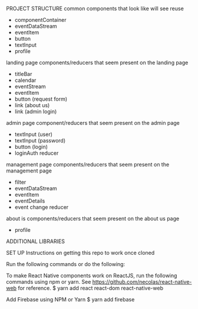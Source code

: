 PROJECT STRUCTURE
common
components that look like will see reuse
- componentContainer
- eventDataStream
- eventItem
- button
- textInput
- profile

landing page
components/reducers that seem present on the landing page
- titleBar
- calendar
- eventStream
- eventItem
- button (request form)
- link (about us)
- link (admin login)

admin page
component/reducers that seem present on the admin page
- textInput (user)
- textInput (password)
- button (login)
- loginAuth reducer

management page
components/reducers that seem present on the management page
- filter
- eventDataStream
- eventItem
- eventDetails
- event change reducer

about is
components/reducers that seem present on the about us page
- profile


ADDITIONAL LIBRARIES


SET UP
Instructions on getting this repo to work once cloned

Run the following commands or do the following:

To make React Native components work on ReactJS, run the following commands using npm or yarn. See https://github.com/necolas/react-native-web for reference.
$ yarn add react react-dom react-native-web

Add Firebase using NPM or Yarn
$ yarn add firebase
